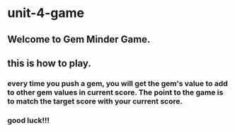# unit-4-game
## Welcome to Gem Minder Game.
## this is how to play. 
### every time you push a gem, you will get the gem's value to add to other gem values in current score. The point to the game is to match the target score with your current score. 
### good luck!!!